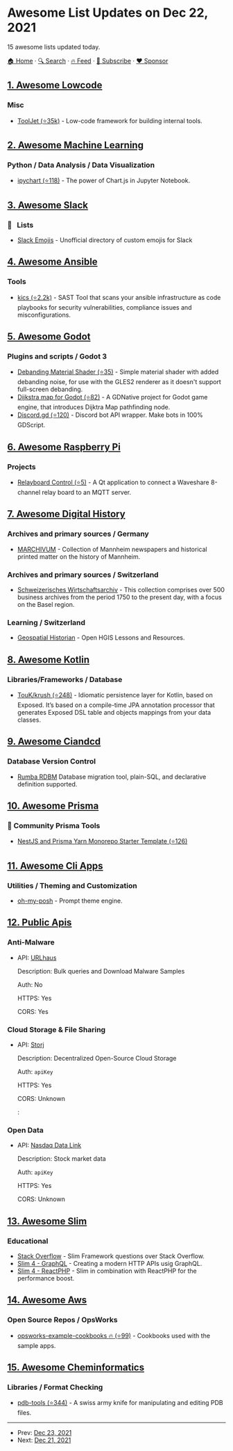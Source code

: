 # Awesome List Updates on Dec 22, 2021

15 awesome lists updated today.

[🏠 Home](/README.md) · [🔍 Search](https://www.trackawesomelist.com/search/) · [🔥 Feed](https://www.trackawesomelist.com/rss.xml) · [📮 Subscribe](https://trackawesomelist.us17.list-manage.com/subscribe?u=d2f0117aa829c83a63ec63c2f&id=36a103854c) · [❤️  Sponsor](https://github.com/sponsors/theowenyoung)



## [1. Awesome Lowcode](/content/antdimot/awesome-lowcode/README.md)

### Misc

*   [ToolJet (⭐35k)](https://github.com/ToolJet/ToolJet) - Low-code framework for building internal tools.

## [2. Awesome Machine Learning](/content/josephmisiti/awesome-machine-learning/README.md)

### Python / Data Analysis / Data Visualization

*   [ipychart (⭐118)](https://github.com/nicohlr/ipychart) - The power of Chart.js in Jupyter Notebook.

## [3. Awesome Slack](/content/matiassingers/awesome-slack/README.md)

### :pencil:   Lists

*   [Slack Emojis](https://emoji.gg) - Unofficial directory of custom emojis for Slack

## [4. Awesome Ansible](/content/ansible-community/awesome-ansible/README.md)

### Tools

*   [kics (⭐2.2k)](https://github.com/Checkmarx/kics) - SAST Tool that scans your ansible infrastructure as code playbooks for security vulnerabilities, compliance issues and misconfigurations.

## [5. Awesome Godot](/content/godotengine/awesome-godot/README.md)

### Plugins and scripts / Godot 3

*   [Debanding Material Shader (⭐35)](https://github.com/fractilegames/godot-gles2-debanding-material) - Simple material shader with added debanding noise, for use with the GLES2 renderer as it doesn't support full-screen debanding.
*   [Dijkstra map for Godot (⭐82)](https://github.com/MatejSloboda/Dijkstra_map_for_Godot) - A GDNative project for Godot game engine, that introduces Dijktra Map pathfinding node.
*   [Discord.gd (⭐120)](https://github.com/3ddelano/discord.gd) - Discord bot API wrapper. Make bots in 100% GDScript.

## [6. Awesome Raspberry Pi](/content/thibmaek/awesome-raspberry-pi/README.md)

### Projects

*   [Relayboard Control (⭐5)](https://github.com/leinir/relayboard-control) - A Qt application to connect a Waveshare 8-channel relay board to an MQTT server.

## [7. Awesome Digital History](/content/maehr/awesome-digital-history/README.md)

### Archives and primary sources / Germany

*   [MARCHIVUM](https://druckschriften-digital.marchivum.de/) - Collection of Mannheim newspapers and historical printed matter on the history of Mannheim.

### Archives and primary sources / Switzerland

*   [Schweizerisches Wirtschaftsarchiv](https://ub.unibas.ch/de/historische-bestaende/wirtschaftsarchive/) - This collection comprises over 500 business archives from the period 1750 to the present day, with a focus on the Basel region.

### Learning / Switzerland

*   [Geospatial Historian](https://geospatialhistorian.wordpress.com/) - Open HGIS Lessons and Resources.

## [8. Awesome Kotlin](/content/KotlinBy/awesome-kotlin/README.md)

### Libraries/Frameworks / Database

*   [TouK/krush (⭐248)](https://github.com/TouK/krush) - Idiomatic persistence layer for Kotlin, based on Exposed. It’s based on a compile-time JPA annotation processor that generates Exposed DSL table and objects mappings from your data classes.

## [9. Awesome Ciandcd](/content/cicdops/awesome-ciandcd/README.md)

### Database Version Control

*   [Rumba RDBM](https://www.dbinvent.com/) Database migration tool, plain-SQL, and declarative definition supported.

## [10. Awesome Prisma](/content/catalinmiron/awesome-prisma/README.md)

### :safety_vest: Community Prisma Tools

*   [NestJS and Prisma Yarn Monorepo Starter Template (⭐126)](https://github.com/alitnk/nest-prisma-monorepo)

## [11. Awesome Cli Apps](/content/agarrharr/awesome-cli-apps/README.md)

### Utilities / Theming and Customization

*   [oh-my-posh](https://ohmyposh.dev) - Prompt theme engine.

## [12. Public Apis](/content/public-apis/public-apis/README.md)

### Anti-Malware

- API: [URLhaus](https://urlhaus-api.abuse.ch/)

  Description: Bulk queries and Download Malware Samples

  Auth: No

  HTTPS: Yes

  CORS: Yes



### Cloud Storage & File Sharing

- API: [Storj](https://docs.storj.io/dcs/)

  Description: Decentralized Open-Source Cloud Storage

  Auth: `apiKey`

  HTTPS: Yes

  CORS: Unknown

  : 



### Open Data

- API: [Nasdaq Data Link](https://docs.data.nasdaq.com/)

  Description: Stock market data

  Auth: `apiKey`

  HTTPS: Yes

  CORS: Unknown



## [13. Awesome Slim](/content/nekofar/awesome-slim/README.md)

### Educational

*   [Stack Overflow](https://stackoverflow.com/questions/tagged/slim) - Slim Framework questions over Stack Overflow.
*   [Slim 4 - GraphQL](https://odan.github.io/2021/08/12/slim-graphql.html) - Creating a modern HTTP APIs usig GraphQL.
*   [Slim 4 - ReactPHP](https://odan.github.io/2021/08/14/slim-reactphp.html) - Slim in combination with ReactPHP for the performance boost.

## [14. Awesome Aws](/content/donnemartin/awesome-aws/README.md)

### Open Source Repos / OpsWorks

*   [opsworks-example-cookbooks :fire: (⭐99)](https://github.com/awslabs/opsworks-example-cookbooks) - Cookbooks used with the sample apps.

## [15. Awesome Cheminformatics](/content/hsiaoyi0504/awesome-cheminformatics/README.md)

### Libraries / Format Checking

*   [pdb-tools (⭐344)](https://github.com/haddocking/pdb-tools) - A swiss army knife for manipulating and editing PDB files.

---

- Prev: [Dec 23, 2021](/content/2021/12/23/README.md)
- Next: [Dec 21, 2021](/content/2021/12/21/README.md)